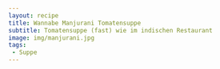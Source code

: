 ```yaml
---
layout: recipe
title: Wannabe Manjurani Tomatensuppe
subtitle: Tomatensuppe (fast) wie im indischen Restaurant
image: img/manjurani.jpg
tags:
 - Suppe
---
```


